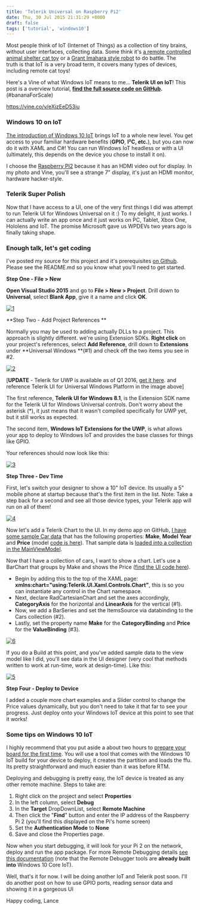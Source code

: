 ```yaml
---
title: 'Telerik Universal on Raspberry Pi2'
date: Thu, 30 Jul 2015 21:31:29 +0000
draft: false
tags: ['tutorial', 'windows10']
---
```


Most people think of IoT (Internet of Things) as a collection of tiny brains, without user interfaces, collecting data. Some think it's [a remote controlled animal shelter cat toy](http://www.ipetcompanion.com/) or a [Grant Imahara style robot](https://en.wikipedia.org/wiki/Deadblow) to do battle. The truth is that IoT is a very broad term, it covers many types of devices, including remote cat toys!

Here's a Vine of what Windows IoT means to me... **Telerik UI on IoT**! This post is a overview tutorial, **[find the full source code on GitHub](https://github.com/LanceMcCarthy/TelerikOnWindowsIoT).** (#bananaForScale)

https://vine.co/v/eXjzEeD53iu

### Windows 10 on IoT

[The introduction of Windows 10 IoT](https://dev.windows.com/en-us/iot) brings IoT to a whole new level. You get access to your familiar hardware benefits (**GPIO**, **I²C, etc.**), but you can now do it with XAML and C#! You can run Windows IoT headless or with a UI (ultimately, this depends on the device you chose to install it on).

I choose the [Raspberry PI2](https://www.raspberrypi.org/products/raspberry-pi-2-model-b/) because it has an HDMI video out for display. In my photo and Vine, you'll see a strange 7" display, it's just an HDMI monitor, hardware hacker-style.

### Telerik Super Polish

Now that I have access to a UI, one of the very first things I did was attempt to run Telerik UI for Windows Universal on it :) To my delight, it just works. I can actually write an app once and it just works on PC, Tablet, Xbox One, Hololens and IoT. The promise Microsoft gave us WPDEVs two years ago is finally taking shape.

### Enough talk, let's get coding

I've posted my source for this project and it's prerequisites [on Github](https://winplatform.wordpress.com/2015/07/30/telerik-universal-on-raspberry-pi2/). Please see the README.md so you know what you'll need to get started.

**Step One - File > New**

**Open Visual Studio 2015** and go to **File > New > Project**. Drill down to **Universal**, select **Blank App**, give it a name and click **OK**.

[![1](/wp-content/uploads/2015/07/1.png?w=660)](/wp-content/uploads/2015/07/1.png)

**Step Two - Add Project References **

Normally you may be used to adding actually DLLs to a project. This approach is slightly different. we're using Extension SDKs. **Right click** on your project's references, select **Add Reference**, drill down to **Extensions** under **Universal Windows **(#1) and check off the two items you see in #2.

[![2](/wp-content/uploads/2015/07/2.png?w=660)](/wp-content/uploads/2015/07/2.png)

\[**UPDATE** - Telerik for UWP is available as of Q1 2016, [get it here](http://www.telerik.com/universal-windows-platform-ui). and reference Telerik UI for Universal Windows Platform in the image above\]

The first reference, **Telerik UI for Windows 8.1**, is the Extension SDK name for the Telerik UI for Windows Universal controls. Don't worry about the asterisk (\*), it just means that it wasn't compiled specifically for UWP yet, but it still works as expected.

The second item, **Windows IoT Extensions for the UWP**, is what allows your app to deploy to Windows IoT and provides the base classes for things like GPIO.

Your references should now look like this:

[![3](/wp-content/uploads/2015/07/3.png?w=300)](/wp-content/uploads/2015/07/3.png)

**Step Three - Dev Time**

First, let's switch your designer to show a 10" IoT device. Its usually a 5" mobile phone at startup because that's the first item in the list. Note: Take a step back for a second and see all those device types, your Telerik app will run on all of them!

[![4](/wp-content/uploads/2015/07/4.png?w=660)](/wp-content/uploads/2015/07/4.png)

Now let's add a Telerik Chart to the UI. In my demo app on GitHub, [I have some sample Car data](https://github.com/LanceMcCarthy/TelerikOnWindowsIoT/blob/master/TelerikOnWindowsIoT/DataServices/CarDataService.cs) that has the following properties: **Make**, **Model** **Year** and **Price** (model [code is here](https://github.com/LanceMcCarthy/TelerikOnWindowsIoT/blob/master/TelerikOnWindowsIoT/ViewModels/CarItemViewModel.cs)). That sample data is [loaded into a collection in the MainViewModel](https://github.com/LanceMcCarthy/TelerikOnWindowsIoT/blob/master/TelerikOnWindowsIoT/ViewModels/MainViewModel.cs).

Now that I have a collection of cars, I want to show a chart. Let's use a BarChart that groups by Make and shows the Price ([find the UI code here](https://github.com/LanceMcCarthy/TelerikOnWindowsIoT/blob/master/TelerikOnWindowsIoT/MainPage.xaml#L67)).

*   Begin by adding this to the top of the XAML page: **xmlns:chart="using:Telerik.UI.Xaml.Controls.Chart"**, this is so you can instantiate any control in the Chart namespace.
*   Next, declare RadCartesianChart and set the axes accordingly, **CategoryAxis** for the horizontal and **LinearAxis** for the vertical (#1).
*   Now, we add a BarSeries and set the ItemsSource via databinding to the Cars collection (#2).
*   Lastly, set the property name **Make** for the **CategoryBinding** and **Price** for the **ValueBinding** (#3).

[![6](/wp-content/uploads/2015/07/6.png?w=660)](/wp-content/uploads/2015/07/6.png)

If you do a Build at this point, and you've added sample data to the view model like I did, you'll see data in the UI designer (very cool that methods written to work at run-time, work at design-time). Like this:

[![5](/wp-content/uploads/2015/07/5.png?w=660)](/wp-content/uploads/2015/07/5.png)

**Step Four - Deploy to Device**

I added a couple more chart examples and a Slider control to change the Price values dynamically, but you don't need to take it that far to see your progress. Just deploy onto your Windows IoT device at this point to see that it works!

### Some tips on Windows 10 IoT

I highly recommend that you put aside a about two hours to [prepare your board for the first time](http://ms-iot.github.io/content/en-US/win10/SetupRPI.htm). You will use a tool that comes with the Windows 10 IoT build for your device to deploy, it creates the partition and loads the ffu. Its pretty straightforward and much easier than it was before RTM.

Deploying and debugging is pretty easy, the IoT device is treated as any other remote machine. Steps to take are:

1.  Right click on the project and select **Properties**
2.  In the left column, select **Debug**
3.  In the **Target** DropDownList, select **Remote Machine**
4.  Then click the "**Find**" button and enter the IP address of the Raspberry Pi 2 (you'll find this displayed on the Pi's home screen)
5.  Set the **Authentication Mode** to **None**
6.  Save and close the Properties page.

Now when you start debugging, it will look for your Pi 2 on the network, deploy and run the app package. For more Remote Debugging details [see this documentation](https://msdn.microsoft.com/en-us/library/hh441469(v=vs.110).aspx) (note that the Remote Debugger tools are **already built into** Windows 10 Core IoT).

Well, that's it for now. I will be doing another IoT and Telerik post soon. I'll do another post on how to use GPIO ports, reading sensor data and showing it in a gorgeous UI

Happy coding,
Lance